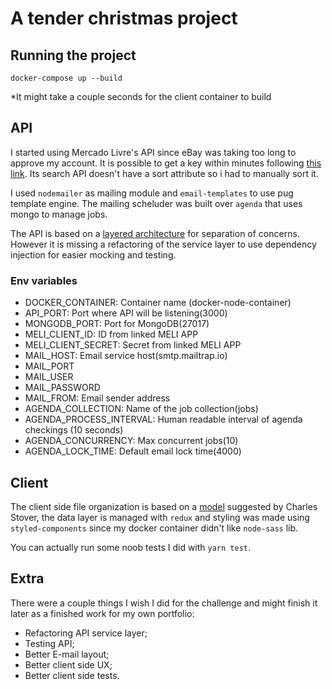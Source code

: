 # A tender christmas project

## Running the project
`docker-compose up --build`

*It might take a couple seconds for the client container to build

## API
I started using Mercado Livre's API since eBay was taking too long to approve my account. It is possible to get a key within minutes following [this link](https://developers.mercadolivre.com.br/pt_br/autenticacao-e-autorizacao/). Its search API doesn't have a sort attribute so i had to manually sort it.

I used `nodemailer` as mailing module and `email-templates` to use pug template engine. The mailing scheluder was built over `agenda` that uses mongo to manage jobs.

The API is based on a [layered architecture](https://dev.to/santypk4/bulletproof-node-js-project-architecture-4epf#architecture) for separation of concerns. However it is missing a refactoring of the service layer to use dependency injection for easier mocking and testing.

### Env variables
- DOCKER_CONTAINER: Container name (docker-node-container)
- API_PORT: Port where API will be listening(3000)
- MONGODB_PORT: Port for MongoDB(27017)
- MELI_CLIENT_ID: ID from linked MELI APP
- MELI_CLIENT_SECRET: Secret from linked MELI APP
- MAIL_HOST: Email service host(smtp.mailtrap.io)
- MAIL_PORT
- MAIL_USER
- MAIL_PASSWORD
- MAIL_FROM: Email sender address
- AGENDA_COLLECTION: Name of the job collection(jobs)
- AGENDA_PROCESS_INTERVAL: Human readable interval of agenda checkings (10 seconds)
- AGENDA_CONCURRENCY: Max concurrent jobs(10)
- AGENDA_LOCK_TIME: Default email lock time(4000)


## Client
The client side file organization is based on a [model](https://medium.com/@Charles_Stover/optimal-file-structure-for-react-applications-f3e35ad0a145) suggested by Charles Stover, the data layer is managed with `redux` and styling was made using `styled-components` since my docker container didn't like `node-sass` lib.

You can actually run some noob tests I did with `yarn test`.

## Extra

There were a couple things I wish I did for the challenge and might finish it later as a finished work for my own portfolio:

- Refactoring API service layer;
- Testing API;
- Better E-mail layout;
- Better client side UX;
- Better client side tests.